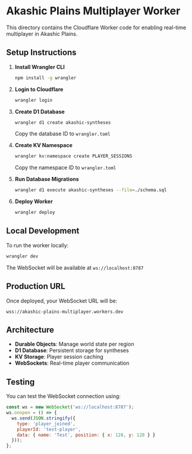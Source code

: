 # Akashic Plains Multiplayer Worker

This directory contains the Cloudflare Worker code for enabling real-time multiplayer in Akashic Plains.

## Setup Instructions

1. **Install Wrangler CLI**
   ```bash
   npm install -g wrangler
   ```

2. **Login to Cloudflare**
   ```bash
   wrangler login
   ```

3. **Create D1 Database**
   ```bash
   wrangler d1 create akashic-syntheses
   ```
   Copy the database ID to `wrangler.toml`

4. **Create KV Namespace**
   ```bash
   wrangler kv:namespace create PLAYER_SESSIONS
   ```
   Copy the namespace ID to `wrangler.toml`

5. **Run Database Migrations**
   ```bash
   wrangler d1 execute akashic-syntheses --file=./schema.sql
   ```

6. **Deploy Worker**
   ```bash
   wrangler deploy
   ```

## Local Development

To run the worker locally:
```bash
wrangler dev
```

The WebSocket will be available at `ws://localhost:8787`

## Production URL

Once deployed, your WebSocket URL will be:
```
wss://akashic-plains-multiplayer.workers.dev
```

## Architecture

- **Durable Objects**: Manage world state per region
- **D1 Database**: Persistent storage for syntheses
- **KV Storage**: Player session caching
- **WebSockets**: Real-time player communication

## Testing

You can test the WebSocket connection using:
```javascript
const ws = new WebSocket('ws://localhost:8787');
ws.onopen = () => {
  ws.send(JSON.stringify({
    type: 'player_joined',
    playerId: 'test-player',
    data: { name: 'Test', position: { x: 128, y: 128 } }
  }));
};
```